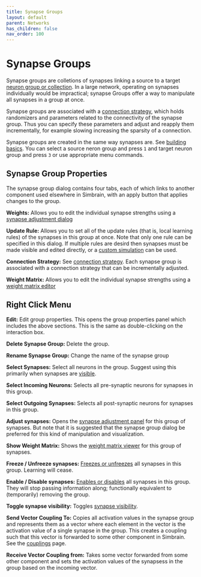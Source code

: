 ```yaml
---
title: Synapse Groups
layout: default
parent: Networks
has_children: false
nav_order: 100
---
```


# Synapse Groups

Synapse groups are colletions of synapses linking a source to a target [neuron group or collection](./neurongroups). In a large network, operating on synapses individually would be impractical; synapse Groups offer a way to manipulate all synapses in a group at once.

Synapse groups are associated with a [connection strategy](../connections.html), which holds randomizers and parameters related to the connectivity of the synapse group. Thus you can specify these parameters and adjust and reapply them incrementally, for example slowing increasing the sparsity of a connection.

<!-- TODO: Show some pics -->

Synapse groups are created in the same way synapses are. See [building basics](buildingBasics). You can select a source neron group and press `1` and target neuron group and press `3` or use appropriate menu commands.

## Synapse Group Properties

The synapse group dialog contains four tabs, each of which links to another component used elsewhere in Simbrain, with an apply button that applies changes to the group.

**Weights:** Allows you to edit the individual synapse strengths using a [synapse adjustment dialog](networkDialogs)

**Update Rule:** Allows you to set all of the update rules (that is, local learning rules) of the synapses in this group at once. Note that only one rule can be specified in this dialog. If multiple rules are desird then synapses must be made visible and edited directly, or a [custom simulation](../simulations) can be used.

**Connection Strategy:** See [connection strategy](connections). Each synapse group is associated with a connection strategy that can be incrementally adjusted.

**Weight Matrix:** Allows you to edit the individual synapse strengths using a [weight matrix editor](networkDialogs)



## Right Click Menu

**Edit:** Edit group properties. This opens the group properties panel which includes the above sections. This is the same as double-clicking on the interaction box.

**Delete Synapse Group:** Delete the group.

**Rename Synapse Group:** Change the name of the synapse group

**Select Synapses:** Select all neurons in the group. Suggest using this primarily when synapses are [visible](#synapseVisibility).

**Select Incoming Neurons:** Selects all pre-synaptic neurons for synapses in this group.

**Select Outgoing Synapses:** Selects all post-synaptic neurons for synapses in this group.

**Adjust synapses:** Opens the [synapse adjustment panel](../weightVisualization.html#adjustSynapseDialog) for this group of synapses. But note that it is suggested that the synapse group dialog be preferred for this kind of manipulation and visualization.

**Show Weight Matrix:** Shows the [weight matrix viewer](../weightVisualization.html#weightMatrixViewer) for this group of synapses.

**Freeze / Unfreeze synapses:** [Freezes or unfreezes](../synapse.html#Frozen) all synapses in this group. Learning will cease.

**Enable / Disable synapses:** [Enables or disables](../synapse.html#Enabled) all synapses in this group. They will stop passing information along; functionally equivalent to (temporarily) removing the group.

**Toggle synapse visibility:** Toggles [synapse visibility](#synapseVisibility).

**Send Vector Coupling To:** Copies all activation values in the synapse group and represents them as a vector where each element in the vector is the activation value of a single synapse in the group. This creates a coupling such that this vector is forwarded to some other component in Simbrain. See the [couplings](../../workspace/Couplings.html) page.

**Receive Vector Coupling from:** Takes some vector forwarded from some other component and sets the activation values of the synapsess in the group based on the incoming vector.


